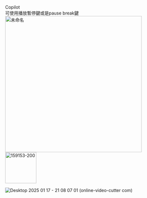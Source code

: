 Copilot  
可使用播放暫停鍵或是pause break鍵  
<img width="438" alt="未命名" src="https://github.com/user-attachments/assets/8f80c3d5-abc7-4acd-9e52-d694b05d25b9" />  <img width="100" alt="159153-200" src="https://github.com/user-attachments/assets/dfa3e235-2a96-4911-828b-e3a592de97a0" />


![Desktop 2025 01 17 - 21 08 07 01 (online-video-cutter com)](https://github.com/user-attachments/assets/fc693dc2-75e8-4e5b-8605-d18e060aeaf0)

